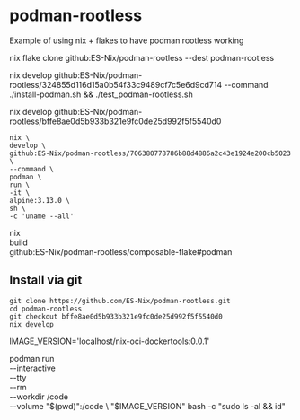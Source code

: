 # podman-rootless
Example of using nix + flakes to have podman rootless working



nix flake clone github:ES-Nix/podman-rootless --dest podman-rootless

nix develop github:ES-Nix/podman-rootless/324855d116d15a0b54f33c9489cf7c5e6d9cd714 --command ./install-podman.sh && ./test_podman-rootless.sh

nix develop github:ES-Nix/podman-rootless/bffe8ae0d5b933b321e9fc0de25d992f5f5540d0

```
nix \
develop \
github:ES-Nix/podman-rootless/706380778786b88d4886a2c43e1924e200cb5023 \
--command \
podman \
run \
-it \
alpine:3.13.0 \
sh \
-c 'uname --all'
```


nix \
build \
github:ES-Nix/podman-rootless/composable-flake#podman


## Install via git

```
git clone https://github.com/ES-Nix/podman-rootless.git
cd podman-rootless
git checkout bffe8ae0d5b933b321e9fc0de25d992f5f5540d0
nix develop
```



IMAGE_VERSION='localhost/nix-oci-dockertools:0.0.1'

podman run \
--interactive \
--tty \
--rm \
--workdir /code \
--volume "$(pwd)":/code \
"$IMAGE_VERSION" bash -c "sudo ls -al && id"
   